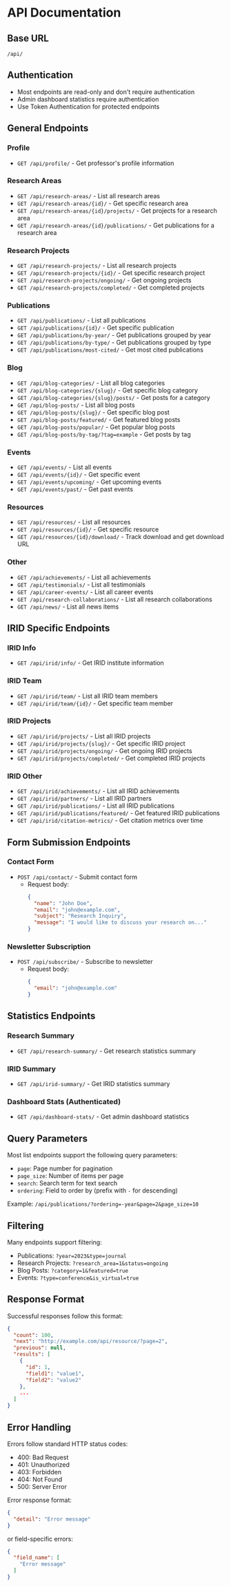 # API Documentation

## Base URL
`/api/`

## Authentication
- Most endpoints are read-only and don't require authentication
- Admin dashboard statistics require authentication
- Use Token Authentication for protected endpoints

## General Endpoints

### Profile
- `GET /api/profile/` - Get professor's profile information

### Research Areas
- `GET /api/research-areas/` - List all research areas
- `GET /api/research-areas/{id}/` - Get specific research area
- `GET /api/research-areas/{id}/projects/` - Get projects for a research area
- `GET /api/research-areas/{id}/publications/` - Get publications for a research area

### Research Projects
- `GET /api/research-projects/` - List all research projects
- `GET /api/research-projects/{id}/` - Get specific research project
- `GET /api/research-projects/ongoing/` - Get ongoing projects
- `GET /api/research-projects/completed/` - Get completed projects

### Publications
- `GET /api/publications/` - List all publications
- `GET /api/publications/{id}/` - Get specific publication
- `GET /api/publications/by-year/` - Get publications grouped by year
- `GET /api/publications/by-type/` - Get publications grouped by type
- `GET /api/publications/most-cited/` - Get most cited publications

### Blog
- `GET /api/blog-categories/` - List all blog categories
- `GET /api/blog-categories/{slug}/` - Get specific blog category
- `GET /api/blog-categories/{slug}/posts/` - Get posts for a category
- `GET /api/blog-posts/` - List all blog posts
- `GET /api/blog-posts/{slug}/` - Get specific blog post
- `GET /api/blog-posts/featured/` - Get featured blog posts
- `GET /api/blog-posts/popular/` - Get popular blog posts
- `GET /api/blog-posts/by-tag/?tag=example` - Get posts by tag

### Events
- `GET /api/events/` - List all events
- `GET /api/events/{id}/` - Get specific event
- `GET /api/events/upcoming/` - Get upcoming events
- `GET /api/events/past/` - Get past events

### Resources
- `GET /api/resources/` - List all resources
- `GET /api/resources/{id}/` - Get specific resource
- `GET /api/resources/{id}/download/` - Track download and get download URL

### Other
- `GET /api/achievements/` - List all achievements
- `GET /api/testimonials/` - List all testimonials
- `GET /api/career-events/` - List all career events
- `GET /api/research-collaborations/` - List all research collaborations
- `GET /api/news/` - List all news items

## IRID Specific Endpoints

### IRID Info
- `GET /api/irid/info/` - Get IRID institute information

### IRID Team
- `GET /api/irid/team/` - List all IRID team members
- `GET /api/irid/team/{id}/` - Get specific team member

### IRID Projects
- `GET /api/irid/projects/` - List all IRID projects
- `GET /api/irid/projects/{slug}/` - Get specific IRID project
- `GET /api/irid/projects/ongoing/` - Get ongoing IRID projects
- `GET /api/irid/projects/completed/` - Get completed IRID projects

### IRID Other
- `GET /api/irid/achievements/` - List all IRID achievements
- `GET /api/irid/partners/` - List all IRID partners
- `GET /api/irid/publications/` - List all IRID publications
- `GET /api/irid/publications/featured/` - Get featured IRID publications
- `GET /api/irid/citation-metrics/` - Get citation metrics over time

## Form Submission Endpoints

### Contact Form
- `POST /api/contact/` - Submit contact form
  - Request body:
    ```json
    {
      "name": "John Doe",
      "email": "john@example.com",
      "subject": "Research Inquiry",
      "message": "I would like to discuss your research on..."
    }
    ```

### Newsletter Subscription
- `POST /api/subscribe/` - Subscribe to newsletter
  - Request body:
    ```json
    {
      "email": "john@example.com"
    }
    ```

## Statistics Endpoints

### Research Summary
- `GET /api/research-summary/` - Get research statistics summary

### IRID Summary
- `GET /api/irid-summary/` - Get IRID statistics summary

### Dashboard Stats (Authenticated)
- `GET /api/dashboard-stats/` - Get admin dashboard statistics

## Query Parameters

Most list endpoints support the following query parameters:

- `page`: Page number for pagination
- `page_size`: Number of items per page
- `search`: Search term for text search
- `ordering`: Field to order by (prefix with `-` for descending)

Example: `/api/publications/?ordering=-year&page=2&page_size=10`

## Filtering

Many endpoints support filtering:

- Publications: `?year=2023&type=journal`
- Research Projects: `?research_area=1&status=ongoing`
- Blog Posts: `?category=1&featured=true`
- Events: `?type=conference&is_virtual=true`

## Response Format

Successful responses follow this format:
```json
{
  "count": 100,
  "next": "http://example.com/api/resource/?page=2",
  "previous": null,
  "results": [
    {
      "id": 1,
      "field1": "value1",
      "field2": "value2"
    },
    ...
  ]
}
```

## Error Handling

Errors follow standard HTTP status codes:
- 400: Bad Request
- 401: Unauthorized
- 403: Forbidden
- 404: Not Found
- 500: Server Error

Error response format:
```json
{
  "detail": "Error message"
}
```

or field-specific errors:
```json
{
  "field_name": [
    "Error message"
  ]
}
```